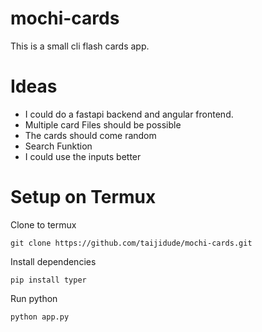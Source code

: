 # mochi-cards
This is a small cli flash cards app. 

# Ideas 
- I could do a fastapi backend and angular frontend. 
- Multiple card Files should be possible 
- The cards should come random
- Search Funktion
- I could use the inputs better 

# Setup on Termux 

Clone to termux 
```shell
git clone https://github.com/taijidude/mochi-cards.git
``` 

Install dependencies 
```shell 
pip install typer
```

Run python
```shell 
python app.py
```